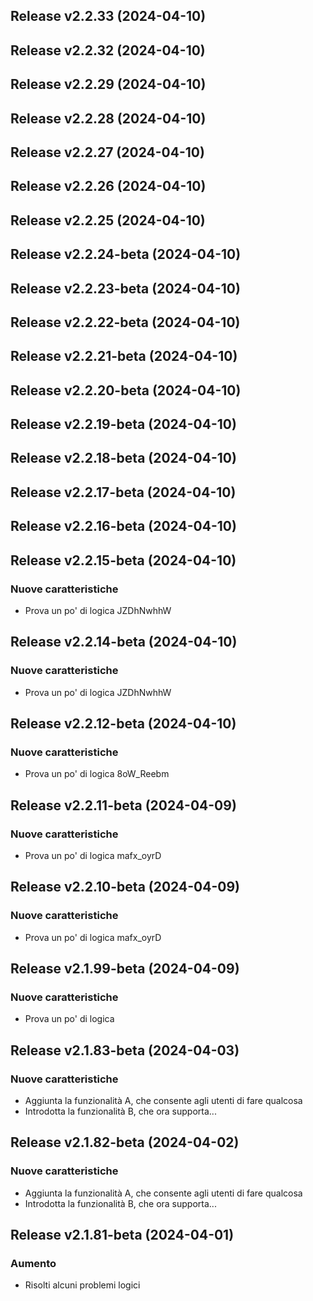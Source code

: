 ## Release v2.2.33 (2024-04-10)

## Release v2.2.32 (2024-04-10)

## Release v2.2.29 (2024-04-10)

## Release v2.2.28 (2024-04-10)

## Release v2.2.27 (2024-04-10)

## Release v2.2.26 (2024-04-10)

## Release v2.2.25 (2024-04-10)

## Release v2.2.24-beta (2024-04-10)

## Release v2.2.23-beta (2024-04-10)

## Release v2.2.22-beta (2024-04-10)

## Release v2.2.21-beta (2024-04-10)

## Release v2.2.20-beta (2024-04-10)

## Release v2.2.19-beta (2024-04-10)

## Release v2.2.18-beta (2024-04-10)

## Release v2.2.17-beta (2024-04-10)

## Release v2.2.16-beta (2024-04-10)

## Release v2.2.15-beta (2024-04-10)

### Nuove caratteristiche

- Prova un po' di logica JZDhNwhhW

## Release v2.2.14-beta (2024-04-10)

### Nuove caratteristiche

- Prova un po' di logica JZDhNwhhW

## Release v2.2.12-beta (2024-04-10)

### Nuove caratteristiche

- Prova un po' di logica 8oW_Reebm

## Release v2.2.11-beta (2024-04-09)

### Nuove caratteristiche

- Prova un po' di logica mafx_oyrD

## Release v2.2.10-beta (2024-04-09)

### Nuove caratteristiche

- Prova un po' di logica mafx_oyrD

## Release v2.1.99-beta (2024-04-09)

### Nuove caratteristiche

- Prova un po' di logica

## Release v2.1.83-beta (2024-04-03)

### Nuove caratteristiche

- Aggiunta la funzionalità A, che consente agli utenti di fare qualcosa
- Introdotta la funzionalità B, che ora supporta...

## Release v2.1.82-beta (2024-04-02)

### Nuove caratteristiche

- Aggiunta la funzionalità A, che consente agli utenti di fare qualcosa
- Introdotta la funzionalità B, che ora supporta...

## Release v2.1.81-beta (2024-04-01)

### Aumento

- Risolti alcuni problemi logici
